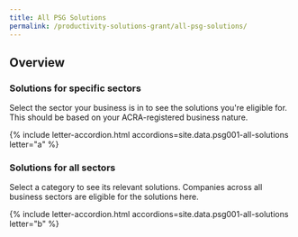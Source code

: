 ```yaml
---
title: All PSG Solutions
permalink: /productivity-solutions-grant/all-psg-solutions/
---
```


## Overview

### Solutions for specific sectors

Select the sector your business is in to see the solutions you're eligible for.<br>
This should be based on your ACRA-registered business nature.

{% include letter-accordion.html accordions=site.data.psg001-all-solutions letter="a" %}

<a name="all-sectors"></a>

### Solutions for all sectors

Select a category to see its relevant solutions. Companies across all business sectors are eligible for the solutions here.

{% include letter-accordion.html accordions=site.data.psg001-all-solutions letter="b" %}
